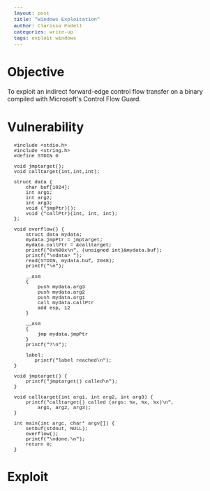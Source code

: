 ```yaml
---
layout: post
title: "Windows Exploitation"
author: Clarissa Podell
categories: write-up
tags: exploit windows
---
```


<style>
pre, code {
  border-radius: 0;
  border: none;
  font-family: "Courier New", monospace;
  font-size: 0.9em;
  margin: 0;
  padding: 0 15px;
} 
</style>

# Objective

To exploit an indirect forward-edge control flow transfer on a binary compiled with Microsoft's Control Flow Guard.

# Vulnerability

<pre><code>#include &lt;stdio.h&gt;
#include &lt;string.h&gt;
#define STDIN 0

void jmptarget();
void calltarget(int,int,int);

struct data {
	char buf[1024];
	int arg1;
	int arg2;
	int arg3;
	void (*jmpPtr)();
	void (*callPtr)(int, int, int);
};

void overflow() {
	struct data mydata;
	mydata.jmpPtr = jmptarget;
	mydata.callPtr = &calltarget;
	printf("0x%08x\n", (unsigned int)&mydata.buf);
	printf("\ndata&gt; ");
	read(STDIN, mydata.buf, 2048);
	printf("\n");

	__asm
	{
		push mydata.arg3
		push mydata.arg2
		push mydata.arg1
		call mydata.callPtr
		add esp, 12
	}

	__asm
	{
		jmp mydata.jmpPtr
	}
	printf("?\n");

	label:
	   printf("label reached\n");
}

void jmptarget() {
	printf("jmptarget() called\n");
}

void calltarget(int arg1, int arg2, int arg3) {
	printf("calltarget() called (args: %x, %x, %x)\n",
		arg1, arg2, arg3);
}

int main(int argc, char* argv[]) {
	setbuf(stdout, NULL);
	overflow();
	printf("\ndone.\n");
	return 0;
}</code></pre>

# Exploit
